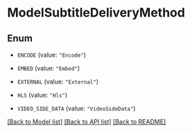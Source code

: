 # ModelSubtitleDeliveryMethod

## Enum


* `ENCODE` (value: `"Encode"`)

* `EMBED` (value: `"Embed"`)

* `EXTERNAL` (value: `"External"`)

* `HLS` (value: `"Hls"`)

* `VIDEO_SIDE_DATA` (value: `"VideoSideData"`)


[[Back to Model list]](../README.md#documentation-for-models) [[Back to API list]](../README.md#documentation-for-api-endpoints) [[Back to README]](../README.md)


